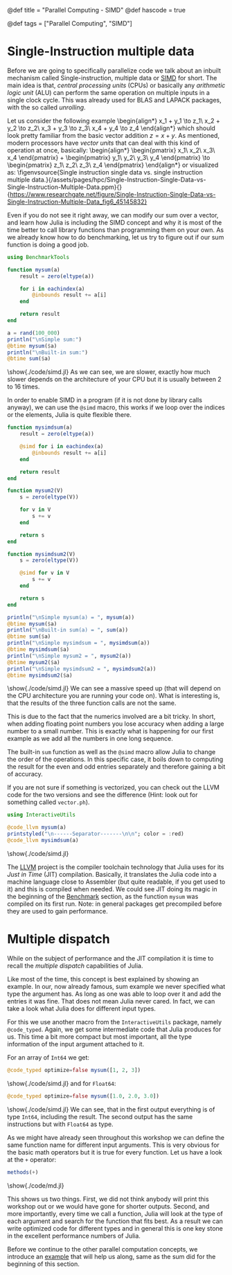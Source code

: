 @def title = "Parallel Computing - SIMD"
@def hascode = true

@def tags = ["Parallel Computing", "SIMD"]

# Single-Instruction multiple data

Before we are going to specifically parallelize code we talk about an inbuilt mechanism called Single-instruction, multiple data or [SIMD](https://docs.julialang.org/en/v1/base/simd-types/) for short. The main idea is that, *central processing units* (CPUs) or basically any *arithmetic logic unit* (ALU) can perform the same operation on multiple inputs in a single clock cycle. This was already used for BLAS and LAPACK packages, with the so called *unrolling*.

Let us consider the following example
\begin{align*}
x_1 + y_1 \to z_1\\
x_2 + y_2 \to z_2\\
x_3 + y_3 \to z_3\\
x_4 + y_4 \to z_4
\end{align*}
which should look pretty familiar from the basic vector addition $z = x + y$. As mentioned, modern processors have *vector units* that can deal with this kind of operation at once, basically:
\begin{align*}
\begin{pmatrix}
x_1\\
x_2\\
x_3\\
x_4
\end{pmatrix}
+
\begin{pmatrix}
y_1\\
y_2\\
y_3\\
y_4
\end{pmatrix}
\to
\begin{pmatrix}
z_1\\
z_2\\
z_3\\
z_4
\end{pmatrix}
\end{align*}
or visualized as:
\figenvsource{Single instruction single data vs. single instruction multiple data.}{/assets/pages/hpc/Single-Instruction-Single-Data-vs-Single-Instruction-Multiple-Data.ppm}{}{https://www.researchgate.net/figure/Single-Instruction-Single-Data-vs-Single-Instruction-Multiple-Data_fig6_45145832}

Even if you do not see it right away, we can modify our sum over a vector, and learn how Julia is including the SIMD concept and why it is most of the time better to call library functions than programming them on your own. As we already know how to do benchmarking, let us try to figure out if our sum function is doing a good job.
```julia:./code/simd.jl
using BenchmarkTools

function mysum(a)
    result = zero(eltype(a))

    for i in eachindex(a)
        @inbounds result += a[i]
    end

    return result
end

a = rand(100_000)
println("\nSimple sum:")
@btime mysum($a)
println("\nBuilt-in sum:")
@btime sum($a)
```
\show{./code/simd.jl}
As we can see, we are slower, exactly how much slower depends on the architecture of your CPU but it is usually between 2 to 16 times. 

In order to enable SIMD in a program (if it is not done by library calls anyway), we can use the `@simd` macro, this works if we loop over the indices or the elements, Julia is quite flexible there. 
```julia:./code/simd.jl
function mysimdsum(a)
    result = zero(eltype(a))

    @simd for i in eachindex(a)
        @inbounds result += a[i]
    end

    return result
end

function mysum2(V)
    s = zero(eltype(V))

    for v in V
        s += v
    end

    return s
end

function mysimdsum2(V)
    s = zero(eltype(V))

    @simd for v in V
        s += v
    end

    return s
end

println("\nSimple mysum(a) = ", mysum(a))
@btime mysum($a)
println("\nBuilt-in sum(a) = ", sum(a))
@btime sum($a)
println("\nSimple mysimdsum = ", mysimdsum(a))
@btime mysimdsum($a)
println("\nSimple mysum2 = ", mysum2(a))
@btime mysum2($a)
println("\nSimple mysimdsum2 = ", mysimdsum2(a))
@btime mysimdsum2($a)
```
\show{./code/simd.jl}
We can see a massive speed up (that will depend on the CPU architecture you are running your code on). What is interesting is, that the results of the three function calls are not the same. 

This is due to the fact that the numerics involved are a bit tricky. 
In short, when adding floating point numbers you lose accuracy when adding a large number to a small number. 
This is exactly what is happening for our first example as we add all the numbers in one long sequence. 

The built-in `sum` function as well as the `@simd` macro allow Julia to change the order of the operations. In this specific case, it boils down to computing the result for the even and odd entries separately and therefore gaining a bit of accuracy.

If you are not sure if something is vectorized, you can check out the LLVM code for the two versions and see the difference (Hint: look out for something called `vector.ph`).
```julia:./code/simd.jl
using InteractiveUtils

@code_llvm mysum(a)
printstyled("\n------Separator-------\n\n"; color = :red)
@code_llvm mysimdsum(a)
```
\show{./code/simd.jl}

The [LLVM](https://llvm.org/) project is the compiler toolchain technology that Julia uses for its *Just in Time* (JIT) compilation. Basically, it translates the Julia code into a machine language close to Assembler (but quite readable, if you get used to it) and this is compiled when needed. We could see JIT doing its magic in the beginning of the [Benchmark](#how-to-measure-performance-in-julia) section, as the function `mysum` was compiled on its first run. Note: in general packages get precompiled before they are used to gain performance.

# Multiple dispatch
While on the subject of performance and the JIT compilation it is time to recall the *multiple dispatch* capabilities of Julia. 

Like most of the time, this concept is best explained by showing an example. In our, now already famous, sum example we never specified what type the argument has. As long as one was able to loop over it and add the entries it was fine. That does not mean Julia never cared. In fact, we can take a look what Julia does for different input types.

For this we use another macro from the `InteractiveUtils` package, namely `@code_typed`. Again, we get some intermediate code that Julia produces for us. This time a bit more compact but most important, all the type information of the input argument attached to it. 

For an array of `Int64` we get:
```julia:./code/simd.jl
@code_typed optimize=false mysum([1, 2, 3])
```
\show{./code/simd.jl}
and for `Float64`:
```julia:./code/simd.jl
@code_typed optimize=false mysum([1.0, 2.0, 3.0])
```
\show{./code/simd.jl}
We can see, that in the first output everything is of type `Int64`, including the result. The second output has the same instructions but with `Float64` as type. 

As we might have already seen throughout this workshop we can define the same function name for different input arguments. This is very obvious for the basic math operators but it is true for every function. Let us have a look at the `+` operator:
```julia:./code/md.jl
methods(+)
```
\show{./code/md.jl}

This shows us two things. First, we did not think anybody will print this workshop out or we would have gone for shorter outputs. Second, and more importantly, every time we call a function, Julia will look at the type of each argument and search for the function that fits best. As a result we can write optimized code for different types and in general this is one key stone in the excellent performance numbers of Julia. 

Before we continue to the other parallel computation concepts, we introduce an [example](pi) that will help us along, same as the sum did for the beginning of this section. 

